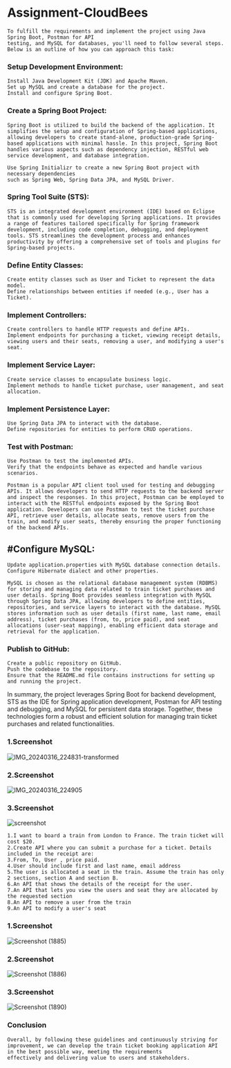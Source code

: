 # Assignment-CloudBees
```
To fulfill the requirements and implement the project using Java Spring Boot, Postman for API 
testing, and MySQL for databases, you'll need to follow several steps. Below is an outline of how you can approach this task:
```
### Setup Development Environment:
```
Install Java Development Kit (JDK) and Apache Maven.
Set up MySQL and create a database for the project.
Install and configure Spring Boot.
```
### Create a Spring Boot Project:
```
Spring Boot is utilized to build the backend of the application. It simplifies the setup and configuration of Spring-based applications, allowing developers to create stand-alone, production-grade Spring-based applications with minimal hassle. In this project, Spring Boot handles various aspects such as dependency injection, RESTful web service development, and database integration.

Use Spring Initializr to create a new Spring Boot project with necessary dependencies 
such as Spring Web, Spring Data JPA, and MySQL Driver.
```
### Spring Tool Suite (STS): 
```
STS is an integrated development environment (IDE) based on Eclipse that is commonly used for developing Spring applications. It provides a range of features tailored specifically for Spring framework development, including code completion, debugging, and deployment tools. STS streamlines the development process and enhances productivity by offering a comprehensive set of tools and plugins for Spring-based projects.
```
### Define Entity Classes:
```
Create entity classes such as User and Ticket to represent the data model.
Define relationships between entities if needed (e.g., User has a Ticket).
```
### Implement Controllers:
```
Create controllers to handle HTTP requests and define APIs.
Implement endpoints for purchasing a ticket, viewing receipt details, viewing users and their seats, removing a user, and modifying a user's seat.
```
### Implement Service Layer:
```
Create service classes to encapsulate business logic.
Implement methods to handle ticket purchase, user management, and seat allocation.
```
### Implement Persistence Layer:
```
Use Spring Data JPA to interact with the database.
Define repositories for entities to perform CRUD operations.
```
### Test with Postman:
```
Use Postman to test the implemented APIs.
Verify that the endpoints behave as expected and handle various scenarios.

Postman is a popular API client tool used for testing and debugging APIs. It allows developers to send HTTP requests to the backend server and inspect the responses. In this project, Postman can be employed to interact with the RESTful endpoints exposed by the Spring Boot application. Developers can use Postman to test the ticket purchase API, retrieve user details, allocate seats, remove users from the train, and modify user seats, thereby ensuring the proper functioning of the backend APIs.
```
## #Configure MySQL:
```
Update application.properties with MySQL database connection details.
Configure Hibernate dialect and other properties.

MySQL is chosen as the relational database management system (RDBMS) for storing and managing data related to train ticket purchases and user details. Spring Boot provides seamless integration with MySQL through Spring Data JPA, allowing developers to define entities, repositories, and service layers to interact with the database. MySQL stores information such as user details (first name, last name, email address), ticket purchases (from, to, price paid), and seat allocations (user-seat mapping), enabling efficient data storage and retrieval for the application.
```
### Publish to GitHub:
```
Create a public repository on GitHub.
Push the codebase to the repository.
Ensure that the README.md file contains instructions for setting up and running the project.
```
In summary, the project leverages Spring Boot for backend development, STS as the IDE for Spring application development, Postman for API testing and debugging, and MySQL for persistent data storage. Together, these technologies form a robust and efficient solution for managing train ticket purchases and related functionalities.

### 1.Screenshot
![IMG_20240316_224831-transformed](https://github.com/abhishek-singh512/Assignment-CloudBees/assets/118076036/ead01bd6-8b1c-44bd-b748-9989dc2850ad) 
### 2.Screenshot
![IMG_20240316_224905](https://github.com/abhishek-singh512/Assignment-CloudBees/assets/118076036/6c07d5df-7b2a-49df-aaa2-9bdacf18fc3f)
### 3.Screenshot
![screenshot](https://github.com/abhishek-singh512/Assignment-CloudBees/assets/118076036/a155054d-8b91-4097-ab14-3fb2de918d9e)
```
1.I want to board a train from London to France. The train ticket will cost $20.
2.Create API where you can submit a purchase for a ticket. Details included in the receipt are:
3.From, To, User , price paid.
4.User should include first and last name, email address
5.The user is allocated a seat in the train. Assume the train has only 2 sections, section A and section B.
6.An API that shows the details of the receipt for the user.
7.An API that lets you view the users and seat they are allocated by the requested section
8.An API to remove a user from the train
9.An API to modify a user's seat
```
### 1.Screenshot
![Screenshot (1885)](https://github.com/abhishek-singh512/Assignment-CloudBees/assets/118076036/7cbf03ec-2744-4d54-8b5d-1b18223f01fc)
### 2.Screenshot
![Screenshot (1886)](https://github.com/abhishek-singh512/Assignment-CloudBees/assets/118076036/7b49cfbc-c8fb-4662-bf9b-e81235f5e538)
### 3.Screenshot
![Screenshot (1890)](https://github.com/abhishek-singh512/Assignment-CloudBees/assets/118076036/564f8fd0-b166-4dc1-9648-4678f4593adb)

### Conclusion
```
Overall, by following these guidelines and continuously striving for improvement, we can develop the train ticket booking application API in the best possible way, meeting the requirements 
effectively and delivering value to users and stakeholders.
```
